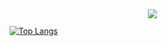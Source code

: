 <div align="center">
  <a href="https://github.com/Lucas4lves">
  <img src="https://github-readme-stats.vercel.app/api?username=Lucas4lves&theme=monokai&show_icons=true"/></a>
</div>

[![Top Langs](https://github-readme-stats.vercel.app/api/top-langs/?username=Lucas4lves&layout=compact)](https://github.com/anuraghazra/github-readme-stats)
